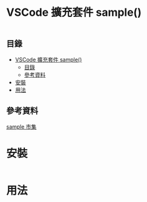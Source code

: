 # VSCode 擴充套件 sample()

```
```

## 目錄

- [VSCode 擴充套件 sample()](#vscode-擴充套件-sample)
	- [目錄](#目錄)
	- [參考資料](#參考資料)
- [安裝](#安裝)
- [用法](#用法)

## 參考資料

[sample 市集](https://marketplace.visualstudio.com/items?itemName=sample)

# 安裝

```
```

# 用法

```
```
